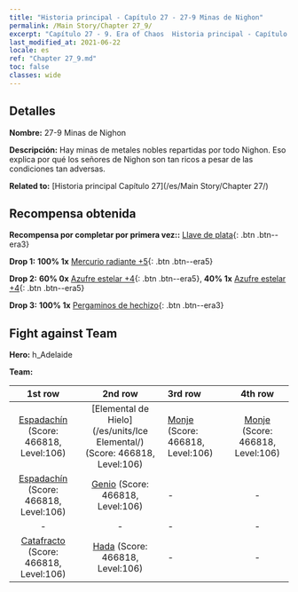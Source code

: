 ```yaml
---
title: "Historia principal - Capítulo 27 - 27-9 Minas de Nighon"
permalink: /Main Story/Chapter 27_9/
excerpt: "Capítulo 27 - 9. Era of Chaos  Historia principal - Capítulo 27_9. 27-9 Minas de Nighon"
last_modified_at: 2021-06-22
locale: es
ref: "Chapter 27_9.md"
toc: false
classes: wide
---
```


## Detalles

 **Nombre:** 27-9 Minas de Nighon

 **Descripción:** Hay minas de metales nobles repartidas por todo Nighon. Eso explica por qué los señores de Nighon son tan ricos a pesar de las condiciones tan adversas.

 **Related to:** [Historia principal Capítulo 27](/es/Main Story/Chapter 27/)

## Recompensa obtenida

 **Recompensa por completar por primera vez::** [Llave de plata](/ItemsES/con_693/){: .btn .btn--era3}

 **Drop 1:** **100% 1x** [Mercurio radiante +5](/ItemsES/mat_98/){: .btn .btn--era5}

 **Drop 2:** **60% 0x** [Azufre estelar +4](/ItemsES/mat_92/){: .btn .btn--era5}, **40% 1x** [Azufre estelar +4](/ItemsES/mat_92/){: .btn .btn--era5}

 **Drop 3:** **100% 1x** [Pergaminos de hechizo](/ItemsES/con_694/){: .btn .btn--era3}


## Fight against Team
 **Hero:** h_Adelaide

 **Team:**


  | 1st row | 2nd row | 3rd row | 4th row |
  |:----:|:----:|:----|:----:|
  | [Espadachín](/es/units/Swordsman/) (Score: 466818, Level:106)  | [Elemental de Hielo](/es/units/Ice Elemental/) (Score: 466818, Level:106)  | [Monje](/es/units/Monk/) (Score: 466818, Level:106)  | [Monje](/es/units/Monk/) (Score: 466818, Level:106)  |
  | [Espadachín](/es/units/Swordsman/) (Score: 466818, Level:106)  | [Genio](/es/units/Genie/) (Score: 466818, Level:106)  | - | - |
  | - | - | - | - |
  | [Catafracto](/es/units/Cavalier/) (Score: 466818, Level:106)  | [Hada](/es/units/Sprite/) (Score: 466818, Level:106)  | - | - |


